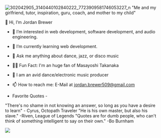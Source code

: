 ![302042905_3140440102840222_7723909581746053227_n](https://user-images.githubusercontent.com/114613634/216458167-6e7301cf-7733-4617-af2c-ae0a0a37a718.jpg)
"Me and my girlfriend, tutor, inspiration, guru, coach, and mother to my child"

👋 Hi, I’m Jordan Brewer
- 👀 I’m interested in web development, software development, and audio engineering.
- 🌱 I’m currently learning web development.
- 💭 Ask me anything about dance, jazz, or disco music
- 🙋‍♂️ Fun Fact: I'm an huge fan of Masayoshi Takanaka
- 🎼 I am an avid dance/electronic music producer

- 📫 How to reach me: E-Mail at jordan.brewer509@gmail.com

- Favorite Quotes -

"There's no shame in not knowing an answer, so long as you have a desire to learn" - Cyrus, Octopath Traveler
"He is his own master, but also his slave." -Riven, League of Legends
"Quotes are for dumb people, who can't think of something intelligent to say on their own." -Bo Burnham

![](https://komarev.com/ghpvc/?username=jordanbrewer509)
